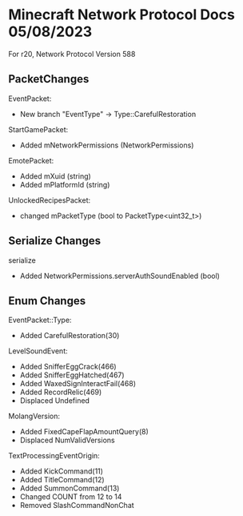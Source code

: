 # Minecraft Network Protocol Docs 05/08/2023
For r20, Network Protocol Version 588

## PacketChanges
EventPacket:
* New branch "EventType" -> Type::CarefulRestoration

StartGamePacket:
* Added	mNetworkPermissions (NetworkPermissions)

EmotePacket:
* Added	mXuid (string)
* Added	mPlatformId (string)

UnlockedRecipesPacket:
* changed mPacketType (bool to PacketType<uint32_t>)

## Serialize Changes
serialize<NetworkPermissions>
* Added	NetworkPermissions.serverAuthSoundEnabled (bool)

## Enum Changes
EventPacket::Type:
* Added CarefulRestoration(30)

LevelSoundEvent:
* Added SnifferEggCrack(466)
* Added SnifferEggHatched(467)
* Added WaxedSignInteractFail(468)
* Added RecordRelic(469)
* Displaced Undefined

MolangVersion:
* Added FixedCapeFlapAmountQuery(8)
* Displaced NumValidVersions

TextProcessingEventOrigin:
* Added KickCommand(11)
* Added TitleCommand(12)
* Added SummonCommand(13)
* Changed COUNT from 12 to 14
* Removed SlashCommandNonChat